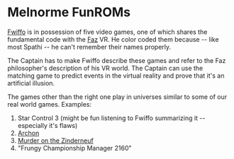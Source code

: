 # Melnorme FunROMs #

[Fwiffo](Spathi.md) is in possession of five video games, one of which shares the fundamental code with the [Faz](Faz.md) VR. He color coded them because -- like most Spathi -- he can't remember their names properly.

The Captain has to make Fwiffo describe these games and refer to the Faz philosopher's description of his VR world. The Captain can use the matching game to predict events in the virtual reality and prove that it's an artificial illusion.

The games other than the right one play in universes similar to some of our real world games. Examples:

  1. Star Control 3 (might be fun listening to Fwiffo summarizing it -- especially it's flaws)
  1. [Archon](http://en.wikipedia.org/wiki/Archon:_The_Light_and_the_Dark)
  1. [Murder on the Zinderneuf](http://en.wikipedia.org/wiki/Murder_on_the_Zinderneuf)
  1. "Frungy Championship Manager 2160"